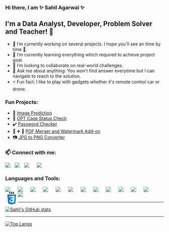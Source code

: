 ### Hi there, I am ✨ Sahil Agarwal ✨

## I'm a Data Analyst, Developer, Problem Solver and Teacher! 👋
- 🔭 I’m currently working on several projects. I hope you'll see an time by time 🤔.
- 🌱 I’m currently learning everything which required to achieve project goal. 
- 👯 I’m looking to collaborate on real-world challenges.
- 💬 Ask me about anything: You won't find answer everytime but I can navigate to reach to the solution.
- ⚡ Fun fact: I like to play with gadgets whether it's remote control car or drone.

### Fun Projects:
- :mag_right: [Image Prediction](https://imagepredictiondeploy.herokuapp.com/)
- :satellite: [OPT Case Status Check](https://casestatus.herokuapp.com/)
- :heavy_check_mark: [Password Checker](http://multiplefunc.herokuapp.com/passwordcheck)
- :page_facing_up: :heavy_plus_sign: :page_facing_up: [PDF Merger and Watermark Add-on](http://multiplefunc.herokuapp.com/pdfmerger)
- :camera: [JPG to PNG Converter](http://multiplefunc.herokuapp.com/jpg2png)

### 📫 Connect with me:
<a href="https://www.linkedin.com/in/sahil-agarwal-"><img align="left" width="30px" src="https://image.flaticon.com/icons/png/512/61/61109.png" /></a>
<a href="https://github.com/agarwalsahil2013"><img align="left" width="30px" src="https://image.flaticon.com/icons/png/512/25/25231.png" /></a>
<a href="https://www.instagram.com/agrawalsahil1994/"><img align="left" width="40px" src="https://e7.pngegg.com/pngimages/340/745/png-clipart-computer-icons-white-instagram-icon-text-logo.png" /></a>
<a href="https://www.facebook.com/agrawalsahil1994/"><img align="left" width="30px" src="https://www.citypng.com/public/uploads/preview/-11595326936asbkomoamd.png" /></a>


<br />

### Languages and Tools:

<img align="left" width="40px" src="https://i.pinimg.com/originals/8a/bc/4d/8abc4d98d9df0d8a9caa486fe1aa0ac5.png" />
<img align = "left" width="40px" src="https://cdn3.iconfinder.com/data/icons/logos-and-brands-adobe/512/267_Python-512.png" />
<img align="left" width="40px" src="https://cdn.iconscout.com/icon/free/png-512/postgresql-226047.png" />
<img align="left" width="40px" src="https://www.mysql.com/common/logos/logo-mysql-170x115.png" />
<img align="left" width="40px" src="https://cdn.worldvectorlogo.com/logos/tableau-software.svg" />
<img align="left" width="40px" src="https://www.automateexcel.com/excel/wp-content/uploads/2018/04/icon-shortcuts-sas.png" />
<img align="left" width="40px" src="https://img.icons8.com/color/452/microsoft-excel-2019--v1.png" />
<img align="left" width="40px" src="https://miro.medium.com/max/955/1*sw2FPqCFcyPcUO1QGRfJ6w.png" />
<img align="left" width="40px" src="https://www.crummy.com/software/BeautifulSoup/bs3/10.1.jpg" />
<img align="left" width="40px" src="https://www.google.com/url?sa=i&url=https%3A%2F%2Fflask.palletsprojects.com%2Fen%2F1.1.x%2Fquickstart%2F&psig=AOvVaw1pfoaBqjGJGJHD4rtwKfh1&ust=1625077872210000&source=images&cd=vfe&ved=0CAoQjRxqFwoTCODyrfy8vfECFQAAAAAdAAAAABAH" />
<img align="left" width="40px" src="https://image.flaticon.com/icons/png/512/873/873120.png" />
<img align="left" width="40px" src="https://images.vexels.com/media/users/3/166383/isolated/preview/6024bc5746d7436c727825dc4fc23c22-html-programming-language-icon-by-vexels.png" />
<img align="left" width="40px" src="https://raw.githubusercontent.com/github/explore/6c6508f34230f0ac0d49e847a326429eefbfc030/topics/css/css.png" />
<img align="left" width="40px" src="https://upload.wikimedia.org/wikipedia/commons/thumb/3/3f/Git_icon.svg/1024px-Git_icon.svg.png" />
<br/>
<br/>

---

[![Sahil's GitHub stats](https://github-readme-stats.vercel.app/api?username=agarwalsahil2013)](https://github.com/anuraghazra/github-readme-stats)

---

[![Top Langs](https://github-readme-stats.vercel.app/api/top-langs/?username=agarwalsahil2013&layout=compact)](https://github.com/anuraghazra/github-readme-stats)
